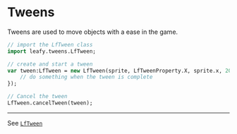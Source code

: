 # Tweens

Tweens are used to move objects with a ease in the game.

```haxe
// import the LfTween class
import leafy.tweens.LfTween;

// create and start a tween 
var tween:LfTween = new LfTween(sprite, LfTweenProperty.X, sprite.x, 200, 3, LfTweenEase.ELASTIC_IN_OUT, function () {
    // do something when the tween is complete
});

// Cancel the tween
LfTween.cancelTween(tween);
```

-----
See [``LfTween``](https://github.com/Slushi-Github/leafyEngine/blob/main/leafy/tweens/LfTween.hx)
